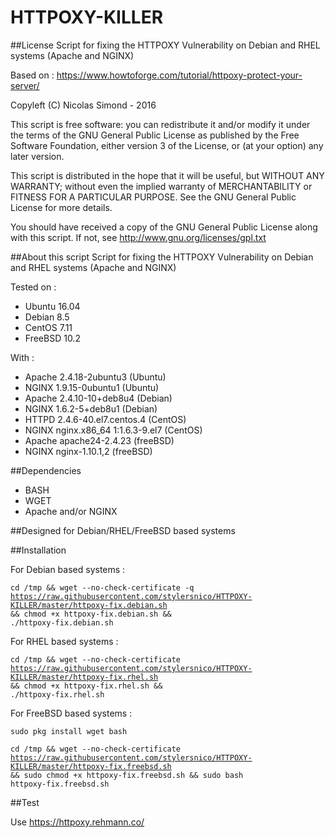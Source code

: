HTTPOXY-KILLER
==============

##License
Script for fixing the HTTPOXY Vulnerability on Debian and RHEL systems (Apache and NGINX)

Based on : https://www.howtoforge.com/tutorial/httpoxy-protect-your-server/

Copyleft (C) Nicolas Simond - 2016

This script is free software: you can redistribute it and/or modify
it under the terms of the GNU General Public License as published by
the Free Software Foundation, either version 3 of the License, or
(at your option) any later version.

This script is distributed in the hope that it will be useful,
but WITHOUT ANY WARRANTY; without even the implied warranty of
MERCHANTABILITY or FITNESS FOR A PARTICULAR PURPOSE.  See the
GNU General Public License for more details.

You should have received a copy of the GNU General Public License
along with this script.  If not, see <http://www.gnu.org/licenses/gpl.txt>

##About this script
Script for fixing the HTTPOXY Vulnerability on Debian and RHEL systems (Apache and NGINX)

Tested on :

- Ubuntu 16.04
- Debian 8.5
- CentOS 7.11
- FreeBSD 10.2

With :

- Apache 2.4.18-2ubuntu3 (Ubuntu)
- NGINX 1.9.15-0ubuntu1 (Ubuntu)
- Apache 2.4.10-10+deb8u4 (Debian)
- NGINX 1.6.2-5+deb8u1 (Debian)
- HTTPD 2.4.6-40.el7.centos.4 (CentOS)
- NGINX nginx.x86_64 1:1.6.3-9.el7 (CentOS)
- Apache apache24-2.4.23 (freeBSD)
- NGINX nginx-1.10.1,2 (freeBSD)

##Dependencies

- BASH
- WGET
- Apache and/or NGINX

##Designed for
Debian/RHEL/FreeBSD based systems

##Installation

For Debian based systems :

<code>cd /tmp && wget --no-check-certificate -q https://raw.githubusercontent.com/stylersnico/HTTPOXY-KILLER/master/httpoxy-fix.debian.sh && chmod +x httpoxy-fix.debian.sh && ./httpoxy-fix.debian.sh</code>


For RHEL based systems :

<code>cd /tmp && wget --no-check-certificate https://raw.githubusercontent.com/stylersnico/HTTPOXY-KILLER/master/httpoxy-fix.rhel.sh && chmod +x httpoxy-fix.rhel.sh && ./httpoxy-fix.rhel.sh</code>


For FreeBSD based systems :

<code>sudo pkg install wget bash</code>

<code>cd /tmp && wget --no-check-certificate https://raw.githubusercontent.com/stylersnico/HTTPOXY-KILLER/master/httpoxy-fix.freebsd.sh && sudo chmod +x httpoxy-fix.freebsd.sh && sudo bash httpoxy-fix.freebsd.sh</code>

##Test

Use https://httpoxy.rehmann.co/
